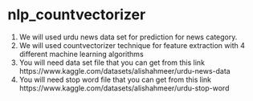 # nlp_countvectorizer
<ol>
<li>We will used urdu news data set for prediction for news category. </li>
<li>We will used countvectorizer technique for feature extraction with 4 different machine learning algorithms</li>
<li>You will need data set file that you can get from this link https://www.kaggle.com/datasets/alishahmeer/urdu-news-data </li>
<li>You will need stop word file that you can get from this link https://www.kaggle.com/datasets/alishahmeer/urdu-stop-word </li>
</ol>
